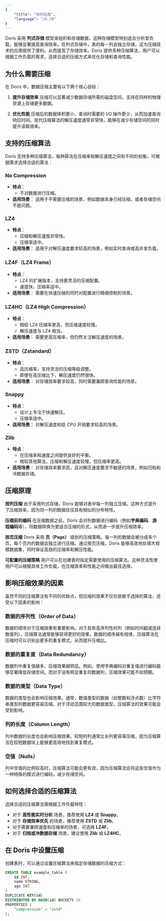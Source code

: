 ```yaml
---
{
    "title": "按列压缩",
    "language": "zh_CN"
}
---
```


<!-- 
Licensed to the Apache Software Foundation (ASF) under one
or more contributor license agreements.  See the NOTICE file
distributed with this work for additional information
regarding copyright ownership.  The ASF licenses this file
to you under the Apache License, Version 2.0 (the
"License"); you may not use this file except in compliance
with the License.  You may obtain a copy of the License at

  http://www.apache.org/licenses/LICENSE-2.0

Unless required by applicable law or agreed to in writing,
software distributed under the License is distributed on an
"AS IS" BASIS, WITHOUT WARRANTIES OR CONDITIONS OF ANY
KIND, either express or implied.  See the License for the
specific language governing permissions and limitations
under the License.
-->

Doris 采用 **列式存储** 模型来组织和存储数据，这种存储模型特别适合分析型负载，能够显著提高查询效率。在列式存储中，表的每一列会独立存储，这为压缩技术的应用提供了便利，从而提高了存储效率。Doris 提供多种压缩算法，用户可以根据工作负载的需求，选择合适的压缩方式来优化存储和查询性能。

## 为什么需要压缩

在 Doris 中，数据压缩主要有以下两个核心目标：

1. **提升存储效率**
   压缩可以显著减少数据存储所需的磁盘空间，支持在同样的物理资源上存储更多数据。

2. **优化性能**
   压缩后的数据体积更小，查询时需要的 I/O 操作更少，从而加速查询响应时间。现代压缩算法的解压速度通常非常快，能够在减少存储空间的同时提升读取效率。

## 支持的压缩算法

Doris 支持多种压缩算法，每种算法在压缩率和解压速度之间有不同的权衡，可根据需求选择合适的算法：

###  No Compression
   - **特点**：
     - 不对数据进行压缩。
   - **适用场景**：
     适用于不需要压缩的场景，例如数据本身已经压缩，或者存储空间不是问题。

### LZ4
   - **特点**：
     - 压缩和解压速度非常快。
     - 压缩率适中。
   - **适用场景**：
     适用于对解压速度要求较高的场景，例如实时查询或高并发负载。

### LZ4F（LZ4 Frame）
   - **特点**：
     - LZ4 的扩展版本，支持更灵活的压缩配置。
     - 速度快，压缩率适中。
   - **适用场景**：
     需要在快速压缩的同时对配置进行精细控制的场景。

### LZ4HC（LZ4 High Compression）
   - **特点**：
     - 相较 LZ4 压缩率更高，但压缩速度较慢。
     - 解压速度与 LZ4 相当。
   - **适用场景**：
     需要更高压缩率，但仍然关注解压速度的场景。

### ZSTD（Zstandard）
   - **特点**：
     - 高压缩率，支持灵活的压缩等级调整。
     - 即使在高压缩比下，解压速度仍然很快。
   - **适用场景**：
     对存储效率要求较高，同时需要兼顾查询性能的场景。

### Snappy
   - **特点**：
     - 设计上专注于快速解压。
     - 压缩率适中。
   - **适用场景**：
     对解压速度和低 CPU 开销要求较高的场景。

### Zlib
   - **特点**：
     - 在压缩率和速度之间提供良好的平衡。
     - 相较其他算法，压缩和解压速度较慢，但压缩率更高。
   - **适用场景**：
     对存储效率要求高，且对解压速度要求不敏感的场景，例如归档和冷数据存储。

## 压缩原理

**按列压缩**
   由于采用列式存储，Doris 能够对表中每一列独立压缩。这种方式提升了压缩效率，因为同一列的数据往往具有相似的分布特性。

**压缩前的编码**
   在压缩数据之前，Doris 会对列数据进行编码（例如**字典编码**、**游程编码**等），将数据转换为更适合压缩的形式，从而进一步提升压缩效率。

**按页压缩**
   Doris 采用 **页（Page）** 级别的压缩策略。每一列的数据会被分成多个页，每个页内的数据会独立进行压缩。通过按页压缩，Doris 能够高效地处理大规模数据集，同时保证高效的压缩率和解压性能。

**可配置的压缩策略**
   用户可以在创建表时指定需要使用的压缩算法。这种灵活性使用户可以根据具体工作负载，在压缩效率和性能之间做出最佳选择。

## 影响压缩效果的因素

虽然不同的压缩算法有不同的优缺点，但压缩的效果不仅仅依赖于选择的算法，还受以下因素的影响：

### 数据的序列性（Order of Data）
   数据的顺序对于压缩效果有重要影响。对于具有高序列性的列（例如时间戳或连续数值列），压缩算法通常能够获得更好的效果。数据的顺序越有规律，压缩算法在压缩时可以识别出更多的重复模式，从而提升压缩比。

### 数据的重复度（Data Redundancy）
   数据列中重复值越多，压缩效果越明显。例如，使用字典编码对重复值进行编码能够显著降低存储空间。而对于没有明显重复的数据列，压缩效果可能不如预期。

### 数据的类型（Data Type）
   数据的类型也会影响压缩效果。通常，数值类型的数据（如整数和浮点数）比字符串类型的数据更容易压缩。对于浮动范围较大的数据类型，压缩算法的效果可能会受到影响。

### 列的长度（Column Length）
   列中数据的长度也会影响压缩效果。较短的列通常比长列更容易压缩，因为压缩算法在较短数据块上能够更高效地找到重复模式。

### 空值（Nulls）
   列中空值的比例较高时，压缩算法可能会更有效，因为压缩算法会将这些空值作为一种特殊的模式进行编码，减少存储空间。


## 如何选择合适的压缩算法

选择合适的压缩算法需根据工作负载特性：

- 对于 **高性能实时分析** 场景，推荐使用 **LZ4** 或 **Snappy**。
- 对于 **存储效率优先** 的场景，推荐使用 **ZSTD** 或 **Zlib**。
- 对于需要兼顾速度和压缩率的场景，可选择 **LZ4F**。
- 对于 **归档或冷数据存储** 场景，建议使用 **Zlib** 或 **LZ4HC**。

## 在 Doris 中设置压缩

创建表时，可以通过设置压缩算法来指定存储数据的压缩方式：

```sql
CREATE TABLE example_table (
    id INT,
    name STRING,
    age INT
)
DUPLICATE KEY(id)
DISTRIBUTED BY HASH(id) BUCKETS 10
PROPERTIES (
    "compression" = "zstd"
);
